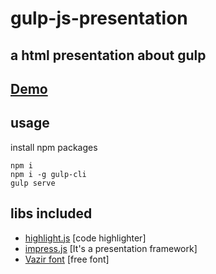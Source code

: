 # gulp-js-presentation
a html presentation about gulp
----

## [Demo](https://htmlpreview.github.io/?https://github.com/hexboy/gulp-js-presentation/blob/master/dist/index.html)

## usage
install npm packages

    npm i
    npm i -g gulp-cli
    gulp serve


## libs included

* [highlight.js](https://highlightjs.org/) [code highlighter]
* [impress.js](https://github.com/impress/impress.js) [It's a presentation framework]
* [Vazir font](https://github.com/rastikerdar/vazir-font) [free font]
